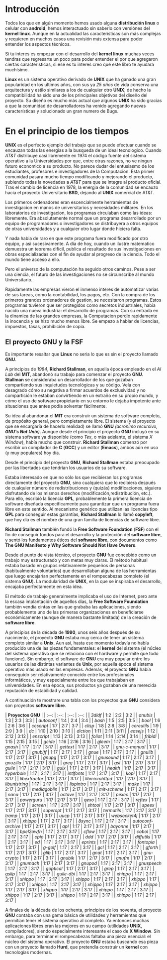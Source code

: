 # Introducción
Todos los que en algún momento hemos usado alguna **distribución linux** o celular con **android**, hemos interactuado sin saberlo con versiónes del **kernel linux**. Aunque en la actualidad las características son más complejas y requieren en muchos casos una revisión más extensa para poder entender los aspectos técnicos.

Si tu interes es empezar con el desarrollo del **kernel linux** muchas veces tendras que regresarte un poco para poder entender el por que agregaron ciertas caracteristicas, si ese es tu interes creo que este libro te ayudara muchísimo.

**Linux** es un sistema operativo derivado de **UNIX** que ha ganado una gran popularidad en los ultimos años, con sus ya *25 años* de vida conserva una arquitectura y estilo similares a los de cualquier otro **UNIX**; de hecho la compatibilidad  ha sido una de los principales objetivos del diseño del proyecto. Su diseño es mucho más actual que algunos **UNIX** ha sido gracias a que la comunidad de desarrolladores ha venido agregando nuevas características y solucionado un gran numero de Bugs.

# En el principio de los tiempos
**UNIX** es el perfecto ejemplo del trabajo que se puede efectuar cuando se encauzan todas las energias a la busqueda de un ideal tecnologico. Cuando *AT&T* distribuye casi libremente en 1974 el código fuente del sistema operativo a la Universidades por que, entre otras razones, no ve ningun futuro economico a su producto. No parece dudar del entusiasmo de los estudiantes, profesores e investigadores de la Computacion. Esta primer comunidad pasara mucho tiempo modificando y mejorando el producto, subiendo todas la novedades a *AT&T* para que se integre al producto oficial. Tras el cambio de licencia en 1978, la energia de la comunidad se encauzo hacia el proyecto Universitario **BSD**, dejando al **UNIX** comercial de AT&T.

Los primeros ordenadores eran escencialmente herramientas de investigacion en manos de universitarios y necesidades militares. En los laboratorios de investigacion, los programas circulaban como las ideas: libremente. Era absolutamente normal que un programa desarrollado por un equipo de programadores o investigadores se distribuyera a otros equipos de otras universidades y a cualquier otro lugar donde hiciera falta.

Y nada habia de raro en que este programa fuera modificado por otro equipo, y asi sucesivamente. A dia de hoy, cuando un ilustre matematico demuestra un teorema dificil, publica el resultado de sus investigaciones en obras especializadas con el fin de ayudar al progreso de la ciencia. Todo el mundo tiene acceso a ello.

Pero el universo de la computación ha seguido otros caminos. Pese a ser una ciencia, el futuro de las investigaciones no se circunscribe al mundo Universitario. 

Rapidamente las empresas vieron el inmenso interes de automatizar varias de sus tareas, como la contabilidad, los pagos, etc. Con la compra de los primeros grandes ordenadores de gestion, se necesitaron programas. Estos programas tuvieron que ser protegidos como secretos industriales, habia nacido una nueva industria: el desarrollo de programas. Con su entrada en la dinamica de las grandes empresas, la Computacion perdio rapidamente la inocencia y se hizo mucho menos libre. Se empezo a hablar de licencias, impuestos, tasas, prohibición de copia.

## El proyecto GNU y la FSF

Es importante resaltar que **Linux** no seria lo que es sin el proyecto llamado **GNU**.

A principios de *1984*, **Richard Stallman**, en aquella época empleado en el *AI Lab* del **MIT**, abandonó su trabajo para comenzar el proyecto **GNU**. **Stallman** se consideraba un desarrollador de los que gozaban compartiendo sus inquietudes tecnológicas y su código. Veía con desagrado cómo su negativa a firmar acuerdos de exclusividad y no compartición le estaban convirtiendo en un extraño en su propio mundo, y cómo el uso de ~~software propietario~~ en su entorno le dejaba impotente ante situaciones que antes podía solventar fácilmente.

Su idea al abandonar el **MIT** era construir un sistema de software completo, de propósito general, pero completamente libre. El sistema (y el proyecto que se encargaría de hacerlo realidad) se llamó **GNU** *(acrónimo recursivo, **GNU's Not Unix**)*. Aunque desde el principio el proyecto **GNU** incluyó en su sistema software ya disponible (como *Tex*, o más adelante, el sistema *X Window*), había mucho que construir. **Richard Stallman** comenzó por escribir un compilador de **C** (**GCC**) y un editor (**Emacs**), ambos aún en uso (y muy populares) hoy día.

Desde el principio del proyecto **GNU**, **Richard Stallman** estaba preocupado por las libertades que tendrían los usuarios de su software.

Estaba interesado en que no sólo los que recibieran los programas directamente del proyecto **GNU**, sino cualquiera que lo recibiera después de cualquier número de redistribuciones y (quizás) modificaciones, siguiera disfrutando de los mismos derechos (modificación,redistribución, etc.). Para ello, escribió la licencia **GPL**, probablemente la primera licencia de software diseñada específicamente para garantizar que un programa fuera libre en este sentido. Al mecanismo genérico que utilizan las licencias tipo **GPL** para conseguir estas garantías, **Richard Stallman** lo llamó **copyleft**, que hoy día es el nombre de una gran familia de licencias de software libre.

**Richard Stallman** también fundó la **Free Software Foundation** (**FSF**) con el fin de conseguir fondos para el desarrollo y la protección del **software libre**, y sentó los fundamentos éticos del **software libre**, con documentos como **The GNU Manifesto y Why Software Should Not Have Owners**.

Desde el punto de vista técnico, el proyecto **GNU** fue concebido como un trabajo muy estructurado y con metas muy claras. El método habitual estaba basado en grupos relativamente pequeños de personas (habitualmente voluntarios) que desarrollaban alguna de las herramientas que luego encajarían perfectamente en el rompecabezas completo (el sistema **GNU**). La modularidad de **UNIX**, en la que se inspiraba el desarrollo, encajaba perfectamente en esta idea.

El método de trabajo generalmente implicaba el uso de Internet, pero ante la escasa implantación de aquellos días, la **Free Software Foundation** también vendía cintas en las que grababa las aplicaciones, siendo probablemente uno de las primeras organizaciones en beneficiarse económicamente (aunque de manera bastante limitada) de la creación de **software libre**.

A principios de la década de **1990**, unos seis años después de su nacimiento, el proyecto **GNU** estaba muy cerca de tener un sistema completo similar a **Unix**. Aun así, hasta ese momento todavía no había producido una de las piezas fundamentales: el **kernel** del sistema (el núcleo del sistema operativo que se relaciona con el hardware y permite que todo funcione). Sin embargo, el software de **GNU** era muy popular entre los usuarios de las distintas variantes de **Unix**, por aquella época el sistema operativo más usado en las empresas. Además, el proyecto **GNU** había conseguido ser relativamente conocido entre los profesionales informáticos, y muy especialmente entre los que trabajaban en universidades. En esa época, sus productos ya gozaban de una merecida reputación de estabilidad y calidad.

A continuación te mostrare una tabla con los proyectos que **GNU** considera son proyectos **software libre**.

| **Proyectos GNU** |
| :--: | :--: | :--: | :--: |
| *3dldf* | 1:2 | 2:2 | 3:2 |
| *anubis* | 1:3 | 2:3 | 3:3 |
| *autoconf* | 1:4 | 2:4 | 3:4 |
| *bash* | 1:5 | 2:5 | 3:5 |
| *bool* | 1:6 | 2:6 | 3:6 |
| *ccscript* | 1:7 | 2:7 | 3:7 |
| *clisp* | 1:8 | 2:8 | 3:8 |
| *coreutils* | 1:9 | 2:9 | 3:9 |
| *dc* | 1:10 | 2:10 | 3:10 |
| *diction* | 1:11 | 2:11 | 3:11 |
| *easejs* | 1:12 | 2:12 | 3:12 |
| *enscript* | 1:13 | 2:13 | 3:13 |
| *foliot* | 1:14 | 2:14 | 3:14 |
| *fribidi* | 1:15 | 2:15 | 3:15 |
| *gcide* | 1:16 | 2:16 | 3:16 |
| *gleem* | 1:17 | 2:17 | 3:17 |
| *gnash* | 1:17 | 2:17 | 3:17 |
| *gettext* | 1:17 | 2:17 | 3:17 |
| *gnu-c-manual* | 1:17 | 2:17 | 3:17 |
| *gnubiff* | 1:17 | 2:17 | 3:17 |
| *gnue* | 1:17 | 2:17 | 3:17 |
| *gnulib* | 1:17 | 2:17 | 3:17 |
| *gnupg* | 1:17 | 2:17 | 3:17 |
| *gnusound* | 1:17 | 2:17 | 3:17 |
| *gnuzilla* | 1:17 | 2:17 | 3:17 |
| *greg* | 1:17 | 2:17 | 3:17 |
| *gsl* | 1:17 | 2:17 | 3:17 |
| *guile* | 1:17 | 2:17 | 3:17 |
| *guix* | 1:17 | 2:17 | 3:17 |
| *health* | 1:17 | 2:17 | 3:17 |
| *hyperbole* | 1:17 | 2:17 | 3:17 |
| *intlfonts* | 1:17 | 2:17 | 3:17 |
| *kopi* | 1:17 | 2:17 | 3:17 |
| *libextractor* | 1:17 | 2:17 | 3:17 |
| *libmicrohttpd* | 1:17 | 2:17 | 3:17 |
| *libunistring* | 1:17 | 2:17 | 3:17 |
| *lispintro* | 1:17 | 2:17 | 3:17 |
| *make* | 1:17 | 2:17 | 3:17 |
| *mediagoblin* | 1:17 | 2:17 | 3:17 |
| *mit-scheme* | 1:17 | 2:17 | 3:17 |
| *nana* | 1:17 | 2:17 | 3:17 |
| *octave* | 1:17 | 2:17 | 3:17 |
| *pexec* | 1:17 | 2:17 | 3:17 |
| *powerguru* | 1:17 | 2:17 | 3:17 |
| *qexo* | 1:17 | 2:17 | 3:17 |
| *reftex* | 1:17 | 2:17 | 3:17 |
| *screen* | 1:17 | 2:17 | 3:17 |
| *shtool* | 1:17 | 2:17 | 3:17 |
| *speex* | 1:17 | 2:17 | 3:17 |
| *superopt* | 1:17 | 2:17 | 3:17 |
| *termutils* | 1:17 | 2:17 | 3:17 |
| *tramp* | 1:17 | 2:17 | 3:17 |
| *uucp* | 1:17 | 2:17 | 3:17 |
| *websocket4j* | 1:17 | 2:17 | 3:17 |
| *xhippo* | 1:17 | 2:17 | 3:17 |
| *8sync* | 1:17 | 2:17 | 3:17 |
| *autoconf-archive* | 1:17 | 2:17 | 3:17 |
| *apl* | 1:17 | 2:17 | 3:17 |
| *bayonne* | 1:17 | 2:17 | 3:17 |
| *bpel2owfn* | 1:17 | 2:17 | 3:17 |
| *cflow* | 1:17 | 2:17 | 3:17 |
| *cobol* | 1:17 | 2:17 | 3:17 |
| *cpio* | 1:17 | 2:17 | 3:17 |
| *ddd* | 1:17 | 2:17 | 3:17 |
| *diffutils* | 1:17 | 2:17 | 3:17 |
| *ed* | 1:17 | 2:17 | 3:17 |
| *eprints* | 1:17 | 2:17 | 3:17 |
| *fontopia* | 1:17 | 2:17 | 3:17 |
| *g-golf* | 1:17 | 2:17 | 3:17 |
| *gcl* | 1:17 | 2:17 | 3:17 |
| *gforth* | 1:17 | 2:17 | 3:17 |
| *glib* | 1:17 | 2:17 | 3:17 |
| *gnat* | 1:17 | 2:17 | 3:17 |
| *gnu-crypto* | 1:17 | 2:17 | 3:17 |
| *gnubik* | 1:17 | 2:17 | 3:17 |
| *gnufm* | 1:17 | 2:17 | 3:17 |
| *gnumach* | 1:17 | 2:17 | 3:17 |
| *gnupod* | 1:17 | 2:17 | 3:17 |
| *gnuspeech* | 1:17 | 2:17 | 3:17 |
| *goptical* | 1:17 | 2:17 | 3:17 |
| *grep* | 1:17 | 2:17 | 3:17 |
| *gslip* | 1:17 | 2:17 | 3:17 |
| *guile-dbi* | 1:17 | 2:17 | 3:17 |
| *xhippo* | 1:17 | 2:17 | 3:17 |
| *xhippo* | 1:17 | 2:17 | 3:17 |
| *xhippo* | 1:17 | 2:17 | 3:17 |
| *xhippo* | 1:17 | 2:17 | 3:17 |
| *xhippo* | 1:17 | 2:17 | 3:17 |
| *xhippo* | 1:17 | 2:17 | 3:17 |
| *xhippo* | 1:17 | 2:17 | 3:17 |
| *xhippo* | 1:17 | 2:17 | 3:17 |
| *xhippo* | 1:17 | 2:17 | 3:17 |
| *xhippo* | 1:17 | 2:17 | 3:17 |
| *xhippo* | 1:17 | 2:17 | 3:17 |
| *xhippo* | 1:17 | 2:17 | 3:17 |

A finales de la década de los ochenta, principios de los noventa, el proyecto **GNU** contaba con una gama básica de utilidades y herramientas que permitían tener el sistema operativo al completo. Ya entonces muchas aplicaciones libres eran las mejores en su campo (utilidades **UNIX**, compiladores), siendo especialmente interesante el caso de **X Window**. Sin embargo, para terminar el rompecabezas faltaba una pieza esencial: el núcleo del sistema operativo. El proyecto **GNU** estaba buscando esa pieza con un proyecto llamado **Hurd**, que pretendía construir un **kernel** con tecnologías modernas.